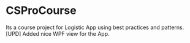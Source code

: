 # CSProCourse
Its a course project for Logistic App using best practices and patterns. 
[UPD] Added nice WPF view for the App.
